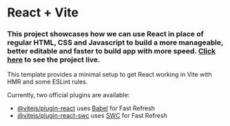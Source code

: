 # React + Vite
### This project showcases how we can use React in place of regular HTML, CSS and Javascript to build a more manageable, better editable and faster to build app with more speed. [Click here](https://aayushthakur1999.github.io/myTravelLog/) to see the project live.
This template provides a minimal setup to get React working in Vite with HMR and some ESLint rules.

Currently, two official plugins are available:

- [@vitejs/plugin-react](https://github.com/vitejs/vite-plugin-react/blob/main/packages/plugin-react/README.md) uses [Babel](https://babeljs.io/) for Fast Refresh
- [@vitejs/plugin-react-swc](https://github.com/vitejs/vite-plugin-react-swc) uses [SWC](https://swc.rs/) for Fast Refresh
